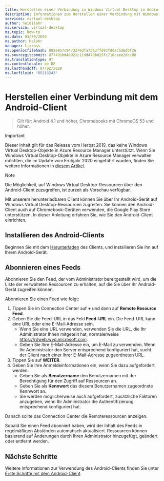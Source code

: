 ```yaml
---
title: Herstellen einer Verbindung zu Windows Virtual Desktop in Android – Azure
description: Informationen zum Herstellen einer Verbindung mit Windows Virtual Desktop mithilfe des Android-Clients.
services: virtual-desktop
author: heidilohr
ms.service: virtual-desktop
ms.topic: how-to
ms.date: 03/30/2020
ms.author: helohr
manager: lizross
ms.openlocfilehash: 802e957c9473276dfa73a3ffd93fdd7c526dbf26
ms.sourcegitcommit: 877491bd46921c11dd478bd25fc718ceee2dcc08
ms.translationtype: HT
ms.contentlocale: de-DE
ms.lasthandoff: 07/02/2020
ms.locfileid: "85213243"
---
```

# <a name="connect-with-the-android-client"></a>Herstellen einer Verbindung mit dem Android-Client

> Gilt für: Android 4.1 und höher, Chromebooks mit ChromeOS 53 und höher.

>[!IMPORTANT]
>Dieser Inhalt gilt für das Release vom Herbst 2019, das keine Windows Virtual Desktop-Objekte in Azure Resource Manager unterstützt. Wenn Sie Windows Virtual Desktop-Objekte in Azure Resource Manager verwalten möchten, die im Update vom Frühjahr 2020 eingeführt wurden, finden Sie weitere Informationen in [diesem Artikel](../connect-android.md).

>[!NOTE]
> Die Möglichkeit, auf Windows Virtual Desktop-Ressourcen über den Android-Client zuzugreifen, ist zurzeit als Vorschau verfügbar.

Mit unserem herunterladbaren Client können Sie über Ihr Android-Gerät auf Windows Virtual Desktop-Ressourcen zugreifen. Sie können den Android-Client auch auf Chromebook-Geräten verwenden, die Google Play Store unterstützen. In dieser Anleitung erfahren Sie, wie Sie den Android-Client einrichten.

## <a name="install-the-android-client"></a>Installieren des Android-Clients

Beginnen Sie mit dem [Herunterladen](https://play.google.com/store/apps/details?id=com.microsoft.rdc.androidx) des Clients, und installieren Sie ihn auf Ihrem Android-Gerät.

## <a name="subscribe-to-a-feed"></a>Abonnieren eines Feeds

Abonnieren Sie den Feed, der vom Administrator bereitgestellt wird, um die Liste der verwalteten Ressourcen zu erhalten, auf die Sie über Ihr Android-Gerät zugreifen können.

Abonnieren Sie einen Feed wie folgt:

1. Tippen Sie im Connection Center auf **+** und dann auf **Remote Resource Feed**.
2. Geben Sie die Feed-URL in das Feld **Feed-URL** ein. Die Feed-URL kann eine URL oder eine E-Mail-Adresse sein.
   - Wenn Sie eine URL verwenden, verwenden Sie die URL, die Ihr Administrator Ihnen mitgeteilt hat, normalerweise <https://rdweb.wvd.microsoft.com>.
   - Geben Sie Ihre E-Mail-Adresse ein, um E-Mail zu verwenden. Wenn Ihr Administrator den Server entsprechend konfiguriert hat, sucht der Client nach einer Ihrer E-Mail-Adresse zugeordneten URL.
3. Tippen Sie auf **WEITER**.
4. Geben Sie Ihre Anmeldeinformationen ein, wenn Sie dazu aufgefordert werden.
   - Geben Sie als **Benutzername** den Benutzernamen mit der Berechtigung für den Zugriff auf Ressourcen an.
   - Geben Sie als **Kennwort** das diesem Benutzernamen zugeordnete Kennwort an.
   - Sie werden möglicherweise auch aufgefordert, zusätzliche Faktoren anzugeben, wenn Ihr Administrator die Authentifizierung entsprechend konfiguriert hat.

Danach sollte das Connection Center die Remoteressourcen anzeigen.

Sobald Sie einen Feed abonniert haben, wird der Inhalt des Feeds in regelmäßigen Abständen automatisch aktualisiert. Ressourcen können basierend auf Änderungen durch Ihren Administrator hinzugefügt, geändert oder entfernt werden.

## <a name="next-steps"></a>Nächste Schritte

Weitere Informationen zur Verwendung des Android-Clients finden Sie unter [Erste Schritte mit dem Android-Client](/windows-server/remote/remote-desktop-services/clients/remote-desktop-android/).